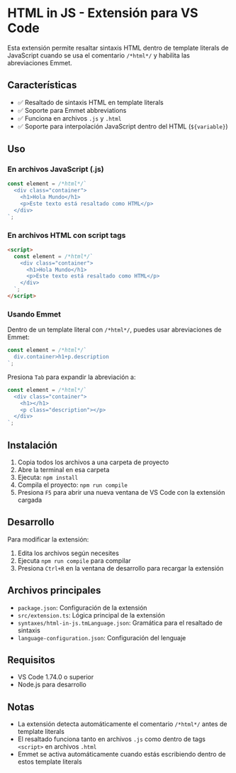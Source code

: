 # HTML in JS - Extensión para VS Code

Esta extensión permite resaltar sintaxis HTML dentro de template literals de JavaScript cuando se usa el comentario `/*html*/` y habilita las abreviaciones Emmet.

## Características

- ✅ Resaltado de sintaxis HTML en template literals
- ✅ Soporte para Emmet abbreviations
- ✅ Funciona en archivos `.js` y `.html`
- ✅ Soporte para interpolación JavaScript dentro del HTML (`${variable}`)

## Uso

### En archivos JavaScript (.js)
```javascript
const element = /*html*/`
  <div class="container">
    <h1>Hola Mundo</h1>
    <p>Este texto está resaltado como HTML</p>
  </div>
`;
```

### En archivos HTML con script tags
```html
<script>
  const element = /*html*/`
    <div class="container">
      <h1>Hola Mundo</h1>
      <p>Este texto está resaltado como HTML</p>
    </div>
  `;
</script>
```

### Usando Emmet
Dentro de un template literal con `/*html*/`, puedes usar abreviaciones de Emmet:

```javascript
const element = /*html*/`
  div.container>h1+p.description
`;
```

Presiona `Tab` para expandir la abreviación a:

```javascript
const element = /*html*/`
  <div class="container">
    <h1></h1>
    <p class="description"></p>
  </div>
`;
```

## Instalación

1. Copia todos los archivos a una carpeta de proyecto
2. Abre la terminal en esa carpeta
3. Ejecuta: `npm install`
4. Compila el proyecto: `npm run compile`
5. Presiona `F5` para abrir una nueva ventana de VS Code con la extensión cargada

## Desarrollo

Para modificar la extensión:

1. Edita los archivos según necesites
2. Ejecuta `npm run compile` para compilar
3. Presiona `Ctrl+R` en la ventana de desarrollo para recargar la extensión

## Archivos principales

- `package.json`: Configuración de la extensión
- `src/extension.ts`: Lógica principal de la extensión
- `syntaxes/html-in-js.tmLanguage.json`: Gramática para el resaltado de sintaxis
- `language-configuration.json`: Configuración del lenguaje

## Requisitos

- VS Code 1.74.0 o superior
- Node.js para desarrollo

## Notas

- La extensión detecta automáticamente el comentario `/*html*/` antes de template literals
- El resaltado funciona tanto en archivos `.js` como dentro de tags `<script>` en archivos `.html`
- Emmet se activa automáticamente cuando estás escribiendo dentro de estos template literals
